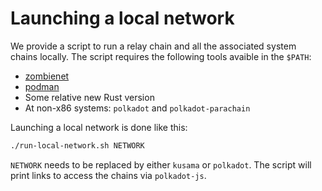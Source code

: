 # Launching a local network

We provide a script to run a relay chain and all the associated system chains locally. The script requires the following tools avaible in the `$PATH`:

- [zombienet](https://github.com/paritytech/zombienet)
- [podman](https://podman.io/)
- Some relative new Rust version
- At non-x86 systems: `polkadot` and `polkadot-parachain`

Launching a local network is done like this:
```sh
./run-local-network.sh NETWORK
```

`NETWORK` needs to be replaced by either `kusama` or `polkadot`. The script will print links to access the chains via `polkadot-js`.
